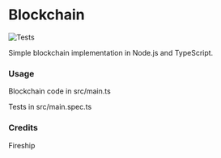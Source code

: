 # Blockchain
![Tests](https://github.com/kasparnau/blockchain/actions/workflows/main.yml/badge.svg)

Simple blockchain implementation in Node.js and TypeScript.

### Usage

Blockchain code in src/main.ts

Tests in src/main.spec.ts

### Credits

Fireship
